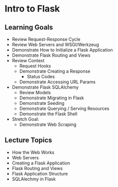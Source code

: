 # Intro to Flask

## Learning Goals
- Review Request-Response Cycle
- Review Web Servers and WSGI/Werkzeug
- Demonstrate How to Initialize a Flask Application
- Demonstrate Flask Routing and Views
- Review Context
    - Request Hooks
    - Demonstrate Creating a Response
        - Status Codes 
    - Demonstrate Accessing URL Params
- Demonstrate Flask SQLAlchemy
    - Review Models
    - Demonstrate Migrating in Flask
    - Demonstrate Seeding
    - Demonstrate Querying / Serving Resources
    - Demonstrate the Flask Shell
- Stretch Goal:
    - Demonstrate Web Scraping 

## Lecture Topics
- How the Web Works
- Web Servers
- Creating a Flask Application
- Flask Routing and Views 
- Flask Application Structure
- SQLAlechmy in Flask
